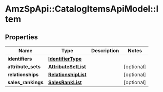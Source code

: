 # AmzSpApi::CatalogItemsApiModel::Item

## Properties
Name | Type | Description | Notes
------------ | ------------- | ------------- | -------------
**identifiers** | [**IdentifierType**](IdentifierType.md) |  | 
**attribute_sets** | [**AttributeSetList**](AttributeSetList.md) |  | [optional] 
**relationships** | [**RelationshipList**](RelationshipList.md) |  | [optional] 
**sales_rankings** | [**SalesRankList**](SalesRankList.md) |  | [optional] 

